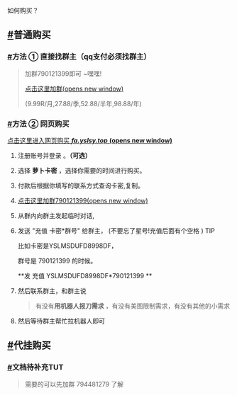 如何购买？

## [#](http://g.isam.top/Documentation/buy/notes/buy.html#%E6%99%AE%E9%80%9A%E8%B4%AD%E4%B9%B0)普通购买

### [#](http://g.isam.top/Documentation/buy/notes/buy.html#%E6%96%B9%E6%B3%95-1-%E7%9B%B4%E6%8E%A5%E6%89%BE%E7%BE%A4%E4%B8%BB-qq%E6%94%AF%E4%BB%98%E5%BF%85%E9%A1%BB%E6%89%BE%E7%BE%A4%E4%B8%BB)方法 ① 直接找群主（qq支付必须找群主）

> 加群790121399即可 ~嘿嘿!
>
> [点击这里加群(opens new window)](http://qm.qq.com/cgi-bin/qm/qr?k=LOdiwyAuT553K_AJNumxl9NAH7krg53_&authKey=ZhicOv8t0AdBjWBNKE903LS9YyZ7fWL5XDMJLxc7JQxX3FUOoIJzxDgk9ZViDEkT&noverify=0)
>
> (9.99R/月,27.88/季,52.88/半年,98.88/年)

### [#](http://g.isam.top/Documentation/buy/notes/buy.html#%E6%96%B9%E6%B3%95-2-%E7%BD%91%E9%A1%B5%E8%B4%AD%E4%B9%B0)方法 ② 网页购买

[点击这里进入网页购买 ***fa.yslsy.top*** **(opens new window)**](http://fa.yslsy.top/)

1. 注册账号并登录 。**（可选）**
2. 选择 **萝卜卡密** ，选择你需要的时间进行购买。
3. 付款后根据你填写的联系方式查询卡密,复制。
4. [点击这里加群790121399(opens new window)](http://qm.qq.com/cgi-bin/qm/qr?k=LOdiwyAuT553K_AJNumxl9NAH7krg53_&authKey=ZhicOv8t0AdBjWBNKE903LS9YyZ7fWL5XDMJLxc7JQxX3FUOoIJzxDgk9ZViDEkT&noverify=0)
5. 从群内向群主发起临时对话,
6. 发送 "充值 卡密*群号" 给群主，
   (不要忘了星号!充值后面有个空格 )
   TIP

   比如卡密是YSLMSDUFD8998DF，

   群号是 790121399 的时候。

   **发 充值 YSLMSDUFD8998DF*790121399 **
7. 然后联系群主，和群主说

   > 有没有**用机器人报刀需求** ，有没有美图限制需求，有没有其他的小需求
   >
8. 然后等待群主帮忙拉机器人即可

## [#](http://g.isam.top/Documentation/buy/notes/buy.html#%E4%BB%A3%E6%8C%82%E8%B4%AD%E4%B9%B0)代挂购买

### [#](http://g.isam.top/Documentation/buy/notes/buy.html#%E6%96%87%E6%A1%A3%E5%BE%85%E8%A1%A5%E5%85%85tut)文档待补充TUT

> 需要的可以先加群 794481279 了解
>
